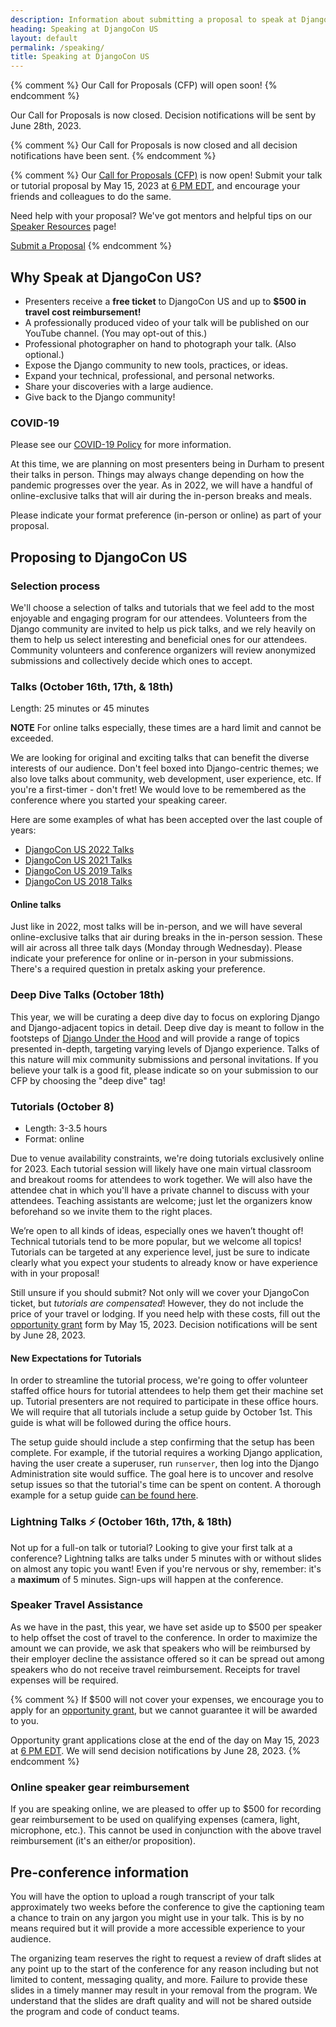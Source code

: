 ```yaml
---
description: Information about submitting a proposal to speak at DjangoCon US
heading: Speaking at DjangoCon US
layout: default
permalink: /speaking/
title: Speaking at DjangoCon US
---
```


{% comment %}
Our Call for Proposals (CFP) will open soon!
{% endcomment %}

Our Call for Proposals is now closed.
Decision notifications will be sent by June 28th, 2023.

{% comment %}
Our Call for Proposals is now closed and all decision notifications have been sent.
{% endcomment %}

{% comment %}
Our <a href="{{ site.cfp_application }}">Call for Proposals (CFP)</a> is now open!
Submit your talk or tutorial proposal by May 15, 2023 at [6 PM EDT](https://time.is/0600PM_15_May_2023_in_Durham,_United_States?DjangoCon_US_CFP_Closes), and encourage your friends and colleagues to do the same.

Need help with your proposal? We've got mentors and helpful tips on our [Speaker Resources](/speaking/speaker-resources/) page!

<a href="{{site.cfp_application}}" class="button">Submit a Proposal</a>
{% endcomment %}

## Why Speak at DjangoCon US?

-   Presenters receive a **free ticket** to DjangoCon US and up to **$500 in travel cost reimbursement!**
-   A professionally produced video of your talk will be published on our YouTube channel. (You may opt-out of this.)
-   Professional photographer on hand to photograph your talk. (Also optional.)
-   Expose the Django community to new tools, practices, or ideas.
-   Expand your technical, professional, and personal networks.
-   Share your discoveries with a large audience.
-   Give back to the Django community!

### COVID-19

Please see our <a href="/covid/">COVID-19 Policy</a> for more information.

At this time, we are planning on most presenters being in Durham to present their talks in person. Things may always change depending on how the pandemic progresses over the year. As in 2022, we will have a handful of online-exclusive talks that will air during the in-person breaks and meals.

Please indicate your format preference (in-person or online) as part of your proposal.

## Proposing to DjangoCon US

### Selection process

We'll choose a selection of talks and tutorials that we feel add to the most enjoyable and engaging program for our attendees. Volunteers from the Django community are invited to help us pick talks, and we rely heavily on them to help us select interesting and beneficial ones for our attendees. Community volunteers and conference organizers will review anonymized submissions and collectively decide which ones to accept.

### Talks (October 16th, 17th, &amp; 18th)

Length: 25 minutes or 45 minutes

**NOTE** For online talks especially, these times are a hard limit and cannot be exceeded.

We are looking for original and exciting talks that can benefit the diverse interests of our audience.
Don't feel boxed into Django-centric themes; we also love talks about community, web development, user experience, etc.
If you're a first-timer - don't fret! We would love to be remembered as the conference where you started your speaking career.

Here are some examples of what has been accepted over the last couple of years:

-   [DjangoCon US 2022 Talks](https://2022.djangocon.us/talks/)
-   [DjangoCon US 2021 Talks](https://2021.djangocon.us/talks/)
-   [DjangoCon US 2019 Talks](https://2019.djangocon.us/talks/)
-   [DjangoCon US 2018 Talks](https://2018.djangocon.us/talks/)

#### Online talks

Just like in 2022, most talks will be in-person, and we will have several online-exclusive talks that air during breaks in the in-person session. These will air across all three talk days (Monday through Wednesday). Please indicate your preference for online or in-person in your submissions. There's a required question in pretalx asking your preference.

### Deep Dive Talks (October 18th)

This year, we will be curating a deep dive day to focus on exploring Django and Django-adjacent topics in detail.
Deep dive day is meant to follow in the footsteps of [Django Under the Hood](https://djangounderthehood.com/) and will provide a range of topics presented in-depth, targeting varying levels of Django experience.
Talks of this nature will mix community submissions and personal invitations.
If you believe your talk is a good fit, please indicate so on your submission to our CFP by choosing the "deep dive" tag!

### Tutorials (October 8)

-   Length: 3-3.5 hours
-   Format: online

Due to venue availability constraints, we're doing tutorials exclusively online for 2023. Each tutorial session will likely have one main virtual classroom and breakout rooms for attendees to work together. We will also have the attendee chat in which you'll have a private channel to discuss with your attendees. Teaching assistants are welcome; just let the organizers know beforehand so we invite them to the right places.

We’re open to all kinds of ideas, especially ones we haven’t thought of! Technical tutorials tend to be more popular, but we welcome all topics! Tutorials can be targeted at any experience level, just be sure to indicate clearly what you expect your students to already know or have experience with in your proposal!

Still unsure if you should submit? Not only will we cover your DjangoCon ticket, but _tutorials are compensated_! However, they do not include the price of your travel or lodging. If you need help with these costs, fill out the <a href="{{site.opportunity_grant_application}}">opportunity grant</a> form by May 15, 2023. Decision notifications will be sent by June 28, 2023.

#### New Expectations for Tutorials

In order to streamline the tutorial process, we're going to offer volunteer staffed office hours for tutorial attendees to help them get their machine set up. Tutorial presenters are not required to participate in these office hours. We will require that all tutorials include a setup guide by October 1st. This guide is what will be followed during the office hours.

The setup guide should include a step confirming that the setup has been complete. For example, if the tutorial requires a working Django application, having the user create a superuser, run `runserver`, then log into the Django Administration site would suffice. The goal here is to uncover and resolve setup issues so that the tutorial's time can be spent on content. A thorough example for a setup guide [can be found here](https://github.com/tim-schilling/debug-tutorial/#getting-setup).

### Lightning Talks :zap: (October 16th, 17th, &amp; 18th)

Not up for a full-on talk or tutorial? Looking to give your first talk at a conference?
Lightning talks are talks under 5 minutes with or without slides on almost any topic you want!
Even if you're nervous or shy, remember: it's a **maximum** of 5 minutes.
Sign-ups will happen at the conference.

### Speaker Travel Assistance

As we have in the past, this year, we have set aside up to $500 per speaker to help offset the cost of travel to the conference.
In order to maximize the amount we can provide, we ask that speakers who will be reimbursed by their employer decline the assistance offered so it can be spread out among speakers who do not receive travel reimbursement.
Receipts for travel expenses will be required.

{% comment %}
If $500 will not cover your expenses, we encourage you to apply for an <a href= "{{site.opportunity_grant_application}}">opportunity grant</a>, but we cannot guarantee it will be awarded to you.

Opportunity grant applications close at the end of the day on May 15, 2023 at [6 PM EDT](https://time.is/0600PM_15_May_2023_in_Durham,_United_States?DjangoCon_US_CFP_Closes). We will send decision notifications by June 28, 2023.
{% endcomment %}

### Online speaker gear reimbursement

If you are speaking online, we are pleased to offer up to $500 for recording gear reimbursement to be used on qualifying expenses (camera, light, microphone, etc.). This cannot be used in conjunction with the above travel reimbursement (it's an either/or proposition).

## Pre-conference information

You will have the option to upload a rough transcript of your talk approximately two weeks before the conference to give the captioning team a chance to train on any jargon you might use in your talk. This is by no means required but it will provide a more accessible experience to your audience.

The organizing team reserves the right to request a review of draft slides at any point up to the start of the conference for any reason including but not limited to content, messaging quality, and more. Failure to provide these slides in a timely manner may result in your removal from the program. We understand that the slides are draft quality and will not be shared outside the program and code of conduct teams.
